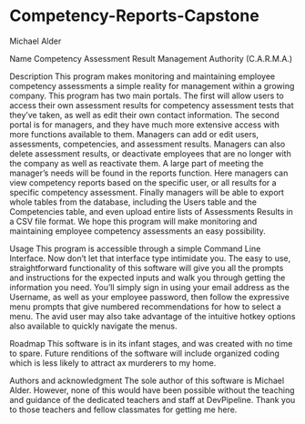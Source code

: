 # Competency-Reports-Capstone
Michael Alder

Name
Competency Assessment Result Management Authority (C.A.R.M.A.)

Description
This program makes monitoring and maintaining employee competency assessments a simple reality for management within a growing company. This program has two main portals. The first will allow users to access their own assessment results for competency assessment tests that they’ve taken, as well as edit their own contact information. The second portal is for managers, and they have much more extensive access with more functions available to them.  Managers can add or edit users, assessments, competencies, and assessment results. Managers can also delete assessment results, or deactivate employees that are no longer with the company as well as reactivate them. A large part of meeting the manager’s needs will be found in the reports function. Here managers can view competency reports based on the specific user, or all results for a specific competency assessment.  Finally managers will be able to export whole tables from the database, including the Users table and the Competencies table, and even upload entire lists of Assessments Results in a CSV file format. We hope this program will make monitoring and maintaining employee competency assessments an easy possibility. 

Usage
This program is accessible through a simple Command Line Interface.  Now don’t let that interface type intimidate you. The easy to use, straightforward functionality of this software will give you all the prompts and instructions for the expected inputs and walk you through getting the information you need.  You’ll simply sign in using your email address as the Username, as well as your employee password, then follow the expressive menu prompts that give numbered recommendations for how to select a menu.  The avid user may also take advantage of the intuitive hotkey options also available to quickly navigate the menus. 

Roadmap
This software is in its infant stages, and was created with no time to spare. Future renditions of the software will include organized coding which is less likely to attract ax murderers to my home.

Authors and acknowledgment
The sole author of this software is Michael Alder.  However, none of this would have been possible without the teaching and guidance of the dedicated teachers and staff at DevPipeline. Thank you to those teachers and fellow classmates for getting me here.  
